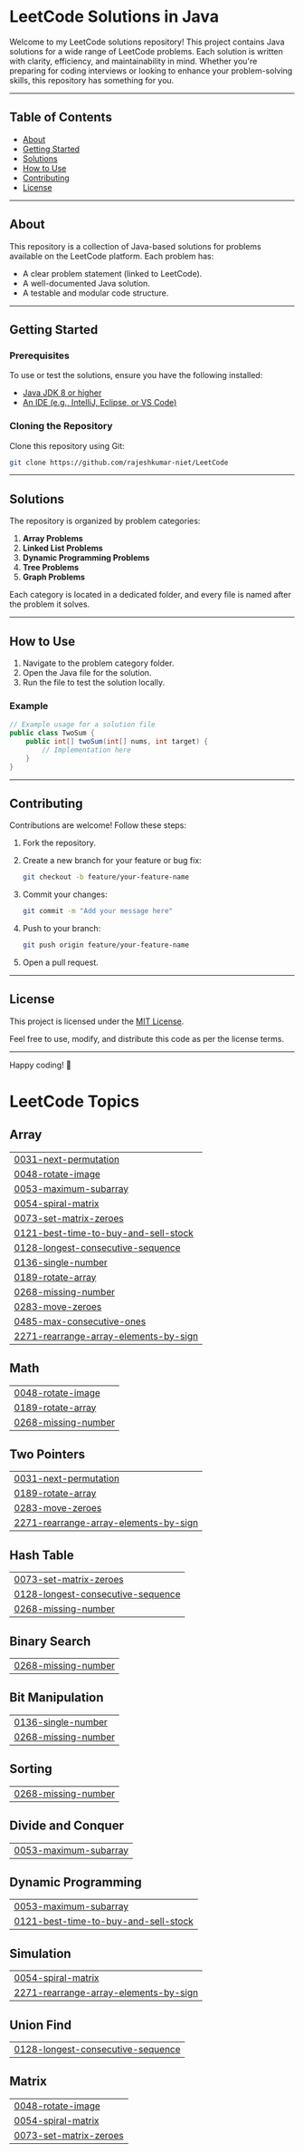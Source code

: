 # LeetCode Solutions in Java

Welcome to my LeetCode solutions repository! This project contains Java solutions for a wide range of LeetCode problems. Each solution is written with clarity, efficiency, and maintainability in mind. Whether you're preparing for coding interviews or looking to enhance your problem-solving skills, this repository has something for you.

---

## Table of Contents

- [About](#about)
- [Getting Started](#getting-started)
- [Solutions](#solutions)
- [How to Use](#how-to-use)
- [Contributing](#contributing)
- [License](#license)

---

## About

This repository is a collection of Java-based solutions for problems available on the LeetCode platform. Each problem has:

- A clear problem statement (linked to LeetCode).
- A well-documented Java solution.
- A testable and modular code structure.

---

## Getting Started

### Prerequisites

To use or test the solutions, ensure you have the following installed:

- [Java JDK 8 or higher](https://www.oracle.com/java/technologies/javase-jdk11-downloads.html)
- [An IDE (e.g., IntelliJ, Eclipse, or VS Code)](https://code.visualstudio.com/)

### Cloning the Repository

Clone this repository using Git:

```bash
git clone https://github.com/rajeshkumar-niet/LeetCode
```

---

## Solutions

The repository is organized by problem categories:

1. **Array Problems**
2. **Linked List Problems**
3. **Dynamic Programming Problems**
4. **Tree Problems**
5. **Graph Problems**

Each category is located in a dedicated folder, and every file is named after the problem it solves.

---

## How to Use

1. Navigate to the problem category folder.
2. Open the Java file for the solution.
3. Run the file to test the solution locally.

### Example

```java
// Example usage for a solution file
public class TwoSum {
    public int[] twoSum(int[] nums, int target) {
        // Implementation here
    }
}
```

---

## Contributing

Contributions are welcome! Follow these steps:

1. Fork the repository.
2. Create a new branch for your feature or bug fix:

    ```bash
    git checkout -b feature/your-feature-name
    ```

3. Commit your changes:

    ```bash
    git commit -m "Add your message here"
    ```

4. Push to your branch:

    ```bash
    git push origin feature/your-feature-name
    ```

5. Open a pull request.

---

## License

This project is licensed under the [MIT License](LICENSE).

Feel free to use, modify, and distribute this code as per the license terms.

---

Happy coding! 🎉

<!---LeetCode Topics Start-->
# LeetCode Topics
## Array
|  |
| ------- |
| [0031-next-permutation](https://github.com/rajeshkumar-niet/LeetCode/tree/master/0031-next-permutation) |
| [0048-rotate-image](https://github.com/rajeshkumar-niet/LeetCode/tree/master/0048-rotate-image) |
| [0053-maximum-subarray](https://github.com/rajeshkumar-niet/LeetCode/tree/master/0053-maximum-subarray) |
| [0054-spiral-matrix](https://github.com/rajeshkumar-niet/LeetCode/tree/master/0054-spiral-matrix) |
| [0073-set-matrix-zeroes](https://github.com/rajeshkumar-niet/LeetCode/tree/master/0073-set-matrix-zeroes) |
| [0121-best-time-to-buy-and-sell-stock](https://github.com/rajeshkumar-niet/LeetCode/tree/master/0121-best-time-to-buy-and-sell-stock) |
| [0128-longest-consecutive-sequence](https://github.com/rajeshkumar-niet/LeetCode/tree/master/0128-longest-consecutive-sequence) |
| [0136-single-number](https://github.com/rajeshkumar-niet/LeetCode/tree/master/0136-single-number) |
| [0189-rotate-array](https://github.com/rajeshkumar-niet/LeetCode/tree/master/0189-rotate-array) |
| [0268-missing-number](https://github.com/rajeshkumar-niet/LeetCode/tree/master/0268-missing-number) |
| [0283-move-zeroes](https://github.com/rajeshkumar-niet/LeetCode/tree/master/0283-move-zeroes) |
| [0485-max-consecutive-ones](https://github.com/rajeshkumar-niet/LeetCode/tree/master/0485-max-consecutive-ones) |
| [2271-rearrange-array-elements-by-sign](https://github.com/rajeshkumar-niet/LeetCode/tree/master/2271-rearrange-array-elements-by-sign) |
## Math
|  |
| ------- |
| [0048-rotate-image](https://github.com/rajeshkumar-niet/LeetCode/tree/master/0048-rotate-image) |
| [0189-rotate-array](https://github.com/rajeshkumar-niet/LeetCode/tree/master/0189-rotate-array) |
| [0268-missing-number](https://github.com/rajeshkumar-niet/LeetCode/tree/master/0268-missing-number) |
## Two Pointers
|  |
| ------- |
| [0031-next-permutation](https://github.com/rajeshkumar-niet/LeetCode/tree/master/0031-next-permutation) |
| [0189-rotate-array](https://github.com/rajeshkumar-niet/LeetCode/tree/master/0189-rotate-array) |
| [0283-move-zeroes](https://github.com/rajeshkumar-niet/LeetCode/tree/master/0283-move-zeroes) |
| [2271-rearrange-array-elements-by-sign](https://github.com/rajeshkumar-niet/LeetCode/tree/master/2271-rearrange-array-elements-by-sign) |
## Hash Table
|  |
| ------- |
| [0073-set-matrix-zeroes](https://github.com/rajeshkumar-niet/LeetCode/tree/master/0073-set-matrix-zeroes) |
| [0128-longest-consecutive-sequence](https://github.com/rajeshkumar-niet/LeetCode/tree/master/0128-longest-consecutive-sequence) |
| [0268-missing-number](https://github.com/rajeshkumar-niet/LeetCode/tree/master/0268-missing-number) |
## Binary Search
|  |
| ------- |
| [0268-missing-number](https://github.com/rajeshkumar-niet/LeetCode/tree/master/0268-missing-number) |
## Bit Manipulation
|  |
| ------- |
| [0136-single-number](https://github.com/rajeshkumar-niet/LeetCode/tree/master/0136-single-number) |
| [0268-missing-number](https://github.com/rajeshkumar-niet/LeetCode/tree/master/0268-missing-number) |
## Sorting
|  |
| ------- |
| [0268-missing-number](https://github.com/rajeshkumar-niet/LeetCode/tree/master/0268-missing-number) |
## Divide and Conquer
|  |
| ------- |
| [0053-maximum-subarray](https://github.com/rajeshkumar-niet/LeetCode/tree/master/0053-maximum-subarray) |
## Dynamic Programming
|  |
| ------- |
| [0053-maximum-subarray](https://github.com/rajeshkumar-niet/LeetCode/tree/master/0053-maximum-subarray) |
| [0121-best-time-to-buy-and-sell-stock](https://github.com/rajeshkumar-niet/LeetCode/tree/master/0121-best-time-to-buy-and-sell-stock) |
## Simulation
|  |
| ------- |
| [0054-spiral-matrix](https://github.com/rajeshkumar-niet/LeetCode/tree/master/0054-spiral-matrix) |
| [2271-rearrange-array-elements-by-sign](https://github.com/rajeshkumar-niet/LeetCode/tree/master/2271-rearrange-array-elements-by-sign) |
## Union Find
|  |
| ------- |
| [0128-longest-consecutive-sequence](https://github.com/rajeshkumar-niet/LeetCode/tree/master/0128-longest-consecutive-sequence) |
## Matrix
|  |
| ------- |
| [0048-rotate-image](https://github.com/rajeshkumar-niet/LeetCode/tree/master/0048-rotate-image) |
| [0054-spiral-matrix](https://github.com/rajeshkumar-niet/LeetCode/tree/master/0054-spiral-matrix) |
| [0073-set-matrix-zeroes](https://github.com/rajeshkumar-niet/LeetCode/tree/master/0073-set-matrix-zeroes) |
<!---LeetCode Topics End-->